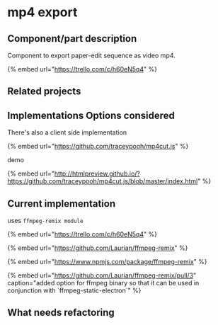 # mp4 export

## Component/part description

Component to export paper-edit sequence as video mp4.

{% embed url="https://trello.com/c/h60eN5q4" %}

## Related projects

## Implementations Options considered

There's also a client side implementation 

{% embed url="https://github.com/traceypooh/mp4cut.js" %}

demo 

{% embed url="http://htmlpreview.github.io/?https://github.com/traceypooh/mp4cut.js/blob/master/index.html" %}

## Current implementation

uses `ffmpeg-remix module`

{% embed url="https://trello.com/c/h60eN5q4" %}

{% embed url="https://github.com/Laurian/ffmpeg-remix" %}

{% embed url="https://www.npmjs.com/package/ffmpeg-remix" %}

{% embed url="https://github.com/Laurian/ffmpeg-remix/pull/3" caption="added option for ffmpeg binary so that it can be used in conjunction with \`ffmpeg-static-electron\`" %}

## What needs refactoring

